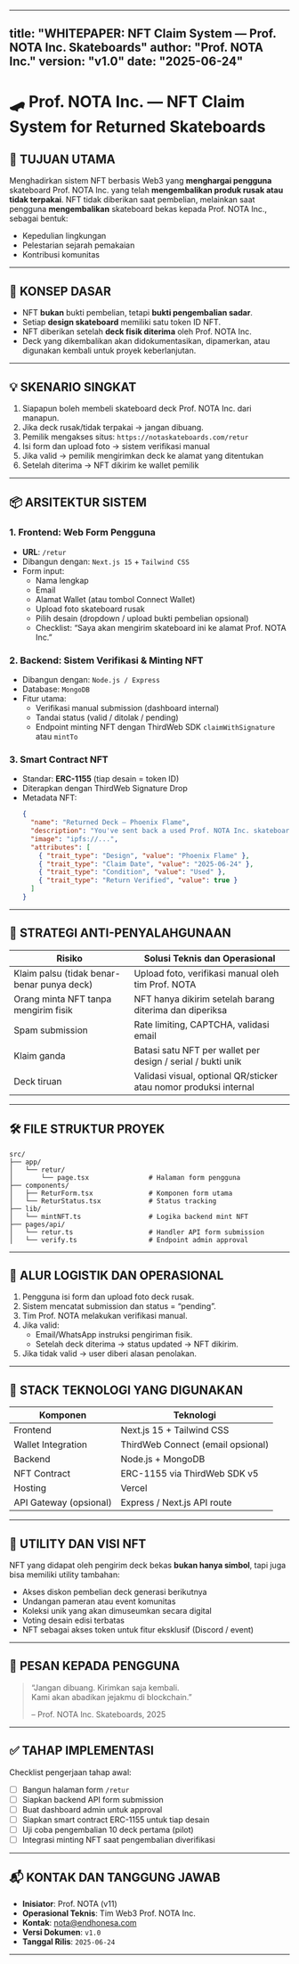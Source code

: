 
---
title: "WHITEPAPER: NFT Claim System — Prof. NOTA Inc. Skateboards"
author: "Prof. NOTA Inc."
version: "v1.0"
date: "2025-06-24"
---

# 🛹 Prof. NOTA Inc. — NFT Claim System for Returned Skateboards

## 🎯 TUJUAN UTAMA

Menghadirkan sistem NFT berbasis Web3 yang **menghargai pengguna** skateboard Prof. NOTA Inc. yang telah **mengembalikan produk rusak atau tidak terpakai**. NFT tidak diberikan saat pembelian, melainkan saat pengguna **mengembalikan** skateboard bekas kepada Prof. NOTA Inc., sebagai bentuk:

- Kepedulian lingkungan
- Pelestarian sejarah pemakaian
- Kontribusi komunitas

---

## 🧠 KONSEP DASAR

- NFT **bukan** bukti pembelian, tetapi **bukti pengembalian sadar**.
- Setiap **design skateboard** memiliki satu token ID NFT.
- NFT diberikan setelah **deck fisik diterima** oleh Prof. NOTA Inc.
- Deck yang dikembalikan akan didokumentasikan, dipamerkan, atau digunakan kembali untuk proyek keberlanjutan.

---

## 💡 SKENARIO SINGKAT

1. Siapapun boleh membeli skateboard deck Prof. NOTA Inc. dari manapun.
2. Jika deck rusak/tidak terpakai → jangan dibuang.
3. Pemilik mengakses situs: `https://notaskateboards.com/retur`
4. Isi form dan upload foto → sistem verifikasi manual
5. Jika valid → pemilik mengirimkan deck ke alamat yang ditentukan
6. Setelah diterima → NFT dikirim ke wallet pemilik

---

## 📦 ARSITEKTUR SISTEM

### 1. Frontend: Web Form Pengguna
- **URL**: `/retur`
- Dibangun dengan: `Next.js 15` + `Tailwind CSS`
- Form input:
  - Nama lengkap
  - Email
  - Alamat Wallet (atau tombol Connect Wallet)
  - Upload foto skateboard rusak
  - Pilih desain (dropdown / upload bukti pembelian opsional)
  - Checklist: “Saya akan mengirim skateboard ini ke alamat Prof. NOTA Inc.”

### 2. Backend: Sistem Verifikasi & Minting NFT
- Dibangun dengan: `Node.js / Express`
- Database: `MongoDB`
- Fitur utama:
  - Verifikasi manual submission (dashboard internal)
  - Tandai status (valid / ditolak / pending)
  - Endpoint minting NFT dengan ThirdWeb SDK `claimWithSignature` atau `mintTo`

### 3. Smart Contract NFT
- Standar: **ERC-1155** (tiap desain = token ID)
- Diterapkan dengan ThirdWeb Signature Drop
- Metadata NFT:
  ```json
  {
    "name": "Returned Deck — Phoenix Flame",
    "description": "You've sent back a used Prof. NOTA Inc. skateboard. This NFT is proof of your journey.",
    "image": "ipfs://...",
    "attributes": [
      { "trait_type": "Design", "value": "Phoenix Flame" },
      { "trait_type": "Claim Date", "value": "2025-06-24" },
      { "trait_type": "Condition", "value": "Used" },
      { "trait_type": "Return Verified", "value": true }
    ]
  }
  ```

---

## 🔐 STRATEGI ANTI-PENYALAHGUNAAN

| Risiko                                      | Solusi Teknis dan Operasional                                      |
|--------------------------------------------|---------------------------------------------------------------------|
| Klaim palsu (tidak benar-benar punya deck) | Upload foto, verifikasi manual oleh tim Prof. NOTA                 |
| Orang minta NFT tanpa mengirim fisik       | NFT hanya dikirim setelah barang diterima dan diperiksa            |
| Spam submission                            | Rate limiting, CAPTCHA, validasi email                             |
| Klaim ganda                                | Batasi satu NFT per wallet per design / serial / bukti unik        |
| Deck tiruan                                | Validasi visual, optional QR/sticker atau nomor produksi internal  |

---

## 🛠️ FILE STRUKTUR PROYEK

```plaintext
src/
├── app/
│   └── retur/
│       └── page.tsx               # Halaman form pengguna
├── components/
│   ├── ReturForm.tsx              # Komponen form utama
│   └── ReturStatus.tsx            # Status tracking
├── lib/
│   └── mintNFT.ts                 # Logika backend mint NFT
├── pages/api/
│   └── retur.ts                   # Handler API form submission
│   └── verify.ts                  # Endpoint admin approval
```

---

## 💌 ALUR LOGISTIK DAN OPERASIONAL

1. Pengguna isi form dan upload foto deck rusak.
2. Sistem mencatat submission dan status = “pending”.
3. Tim Prof. NOTA melakukan verifikasi manual.
4. Jika valid:
   - Email/WhatsApp instruksi pengiriman fisik.
   - Setelah deck diterima → status updated → NFT dikirim.
5. Jika tidak valid → user diberi alasan penolakan.

---

## 🔧 STACK TEKNOLOGI YANG DIGUNAKAN

| Komponen             | Teknologi                        |
|----------------------|----------------------------------|
| Frontend             | Next.js 15 + Tailwind CSS        |
| Wallet Integration   | ThirdWeb Connect (email opsional)|
| Backend              | Node.js + MongoDB                |
| NFT Contract         | ERC-1155 via ThirdWeb SDK v5     |
| Hosting              | Vercel                           |
| API Gateway (opsional)| Express / Next.js API route     |

---

## 🎁 UTILITY DAN VISI NFT

NFT yang didapat oleh pengirim deck bekas **bukan hanya simbol**, tapi juga bisa memiliki utility tambahan:

- Akses diskon pembelian deck generasi berikutnya
- Undangan pameran atau event komunitas
- Koleksi unik yang akan dimuseumkan secara digital
- Voting desain edisi terbatas
- NFT sebagai akses token untuk fitur eksklusif (Discord / event)

---

## 📣 PESAN KEPADA PENGGUNA

> “Jangan dibuang. Kirimkan saja kembali.  
> Kami akan abadikan jejakmu di blockchain.”  
>
> – Prof. NOTA Inc. Skateboards, 2025

---

## ✅ TAHAP IMPLEMENTASI

Checklist pengerjaan tahap awal:

- [ ] Bangun halaman form `/retur`
- [ ] Siapkan backend API form submission
- [ ] Buat dashboard admin untuk approval
- [ ] Siapkan smart contract ERC-1155 untuk tiap desain
- [ ] Uji coba pengembalian 10 deck pertama (pilot)
- [ ] Integrasi minting NFT saat pengembalian diverifikasi

---

## 📬 KONTAK DAN TANGGUNG JAWAB

- **Inisiator**: Prof. NOTA (v11)
- **Operasional Teknis**: Tim Web3 Prof. NOTA Inc.
- **Kontak**: [nota@endhonesa.com](mailto:nota@endhonesa.com)
- **Versi Dokumen**: `v1.0`
- **Tanggal Rilis**: `2025-06-24`

---

